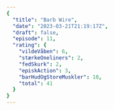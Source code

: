```yaml
---
{
  "title": "Barb Wire",
  "date": "2023-03-21T21:19:17Z",
  "draft": false,
  "episode": 11,
  "rating": {
    "vildeVåben": 6,
    "stærkeOneliners": 2,
    "fedSkurk": 2,
    "episkAction": 3,
    "barHudOgStoreMuskler": 10,
    "total": 41
  }
}
---
```


